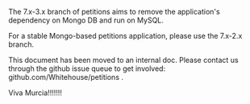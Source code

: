 The 7.x-3.x branch of petitions aims to remove the application's dependency on
Mongo DB and run on MySQL. 

For a stable Mongo-based petitions application, please use the 7.x-2.x branch.

This document has been moved to an internal doc. Please contact us through the github issue queue to get involved: github.com/Whitehouse/petitions .

Viva Murcia!!!!!!!
